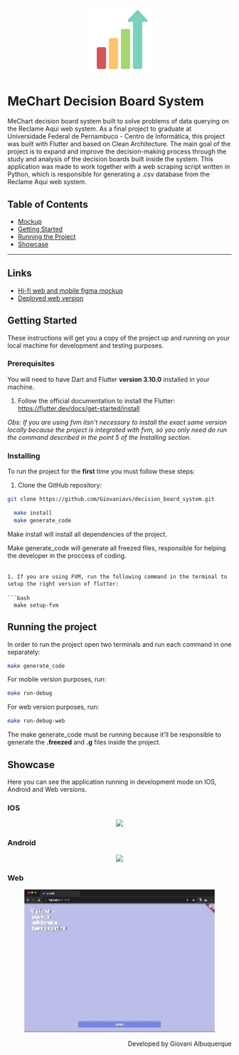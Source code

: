 <h1 align="center">
  <img alt="MeChart logo" src="./assets/icons/decision_board_logo.png" height=150 />
</h1>

# MeChart Decision Board System

MeChart decision board system built to solve problems of data querying on the Reclame Aqui web system.
As a final project to graduate at Universidade Federal de Pernambuco - Centro de Informática, this project was built with Flutter and based on Clean Architecture.
The main goal of the project is to expand and improve the decision-making process through the study and analysis of the decision boards built inside the system.
This application was made to work together with a web scraping script written in Python, which is responsible for generating a .csv database from the Reclame Aqui web system.

## Table of Contents

<ul>
  <li><a href="#links">Mockup</a></li>
  <li><a href="#getting-started">Getting Started</a></li>
  <li><a href="#running-the-project">Running the Project</a></li>
  <li><a href="#specifying-an-environment">Showcase</a></li>
</ul>

---

## Links

- [Hi-fi web and mobile figma mockup](https://www.figma.com/file/5HSJui8jR0Xwbyo2rjskDT/Decision-Board-hi-fi-prototype?type=design&node-id=0%3A1&mode=design&t=CniUEHvnHlzOurVo-1)
- [Deployed web version](https://giovaniavs.github.io/decision_board_system)

## Getting Started

These instructions will get you a copy of the project up and running on your local machine for development and testing purposes.

### Prerequisites

You will need to have Dart and Flutter **version 3.10.0** installed in your machine.

1. Follow the official documentation to install the Flutter: https://flutter.dev/docs/get-started/install

_Obs: If you are using fvm itsn't necessary to install the exact same version locally because the project is integrated with fvm, so you only need do run the command described in the point 5 of the Installing section._

### Installing

To run the project for the **first** time you must follow these steps:

1. Clone the GitHub repository:

```bash
git clone https://github.com/Giovaniavs/decision_board_system.git
```

```bash
  make install
  make generate_code
```
Make install will install all dependencies of the project.

Make generate_code will generate all freezed files, responsible for helping the developer in the proccess of coding.

```

1. If you are using FVM, run the following command in the terminal to setup the right version of flutter:

```bash
  make setup-fvm
```

## Running the project

In order to run the project open two terminals and run each command in one separately:

```bash
make generate_code
```

For mobile version purposes, run:

```bash
make run-debug
```

For web version purposes, run:

```bash
make run-debug-web
```

The make generate_code must be running because it'll be responsible to generate the **.freezed** and **.g** files inside the project.

## Showcase

Here you can see the application running in development mode on IOS, Android and Web versions.

### IOS

<p align="center">
  <img src="./assets/gifs/app_running_ios.gif" width="35%" />
</p>

### Android

<p align="center">
  <img src="./assets/gifs/app_running_android.gif" width="35%" />
</p>

### Web

<p align="center">
  <img src="./assets/gifs/app_running_web.gif" width="85%" />
</p>

<p align="right">
 Developed by Giovani Albuquerque
</p>